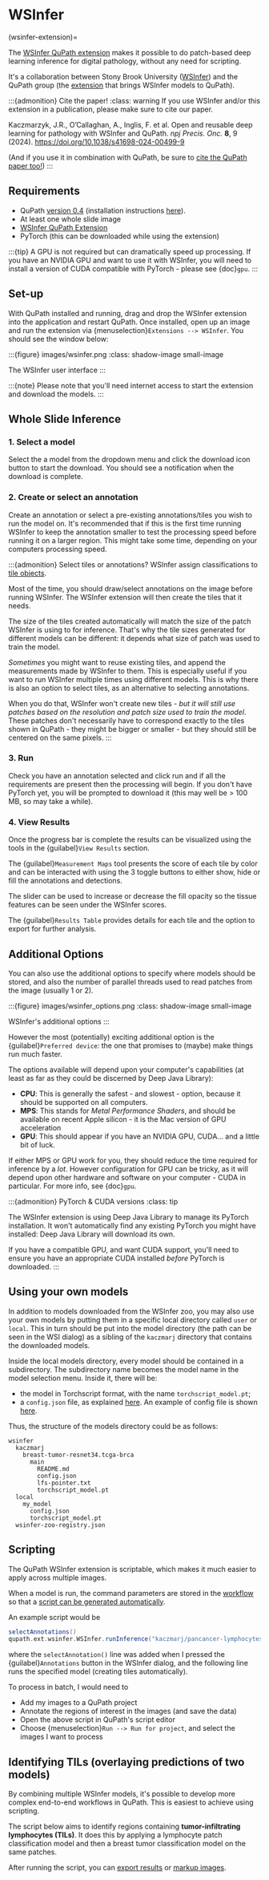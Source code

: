 # WSInfer

(wsinfer-extension)=

The [WSInfer QuPath extension](https://github.com/qupath/qupath-extension-wsinfer/) makes it possible to do patch-based deep learning inference for digital pathology, without any need for scripting.

It's a collaboration between Stony Brook University ([WSInfer](https://wsinfer.readthedocs.io/en/latest/)) and the QuPath group (the [extension](https://github.com/qupath/qupath-extension-wsinfer/) that brings WSInfer models to QuPath).

:::{admonition} Cite the paper!
:class: warning
If you use WSInfer and/or this extension in a publication, please make sure to cite our paper.

Kaczmarzyk, J.R., O’Callaghan, A., Inglis, F. et al. Open and reusable deep learning for pathology with WSInfer and QuPath. *npj Precis. Onc.* **8**, 9 (2024). <https://doi.org/10.1038/s41698-024-00499-9>

(And if you use it in combination with QuPath, be sure to [cite the QuPath paper too!](citing))
:::

## Requirements

- QuPath [version 0.4](https://qupath.github.io/) (installation instructions [here](https://qupath.readthedocs.io/en/0.4/docs/intro/installation.html)).
- At least one whole slide image
- [WSInfer QuPath Extension](https://github.com/qupath/qupath-extension-wsinfer/releases)
- PyTorch (this can be downloaded while using the extension)

:::{tip}
A GPU is not required but can dramatically speed up processing.
If you have an NVIDIA GPU and want to use it with WSInfer, you will need to install a version of CUDA compatible with PyTorch - please see {doc}`gpu`.
:::

## Set-up

With QuPath installed and running, drag and drop the WSInfer extension into the application and restart QuPath.
Once installed, open up an image and run the extension via {menuselection}`Extensions --> WSInfer`.
You should see the window below:

:::{figure} images/wsinfer.png
:class: shadow-image small-image

The WSInfer user interface
:::

:::{note}
Please note that you'll need internet access to start the extension and download the models.
:::

## Whole Slide Inference

### 1. Select a model

Select the a model from the dropdown menu and click the download icon button to start the download.
You should see a notification when the download is complete.

### 2. Create or select an annotation

Create an annotation or select a pre-existing annotations/tiles you wish to run the model on.
It's recommended that if this is the first time running WSInfer to keep the annotation smaller to test the processing speed before running it on a larger region.
This might take some time, depending on your computers processing speed.

:::{admonition} Select tiles or annotations?
WSInfer assign classifications to [tile objects](concepts-tiles).

Most of the time, you should draw/select annotations on the image before running WSInfer.
The WSInfer extension will then create the tiles that it needs.

The size of the tiles created automatically will match the size of the patch WSInfer is using to for inference.
That's why the tile sizes generated for different models can be different: it depends what size of patch was used to train the model.

*Sometimes* you might want to reuse existing tiles, and append the measurements made by WSInfer to them.
This is especially useful if you want to run WSInfer multiple times using different models.
This is why there is also an option to select tiles, as an alternative to selecting annotations.

When you do that, WSInfer won't create new tiles - *but it will still use patches based on the resolution and patch size used to train the model*.
These patches don't necessarily have to correspond exactly to the tiles shown in QuPath - they might be bigger or smaller - but they should still be centered on the same pixels.
:::

### 3. Run

Check you have an annotation selected and click run and if all the requirements are present then the processing will begin.
If you don't have PyTorch yet, you will be prompted to download it (this may well be > 100 MB, so may take a while).

### 4. View Results

Once the progress bar is complete the results can be visualized using the tools in the {guilabel}`View Results` section.

The {guilabel}`Measurement Maps` tool presents the score of each tile by color and can be interacted with using the 3 toggle buttons to either show, hide or fill the annotations and detections.

The slider can be used to increase or decrease the fill opacity so the tissue features can be seen under the WSInfer scores.

The {guilabel}`Results Table` provides details for each tile and the option to export for further analysis.

## Additional Options

You can also use the additional options to specify where models should be stored, and also the number of parallel threads used to read patches from the image (usually 1 or 2).

:::{figure} images/wsinfer_options.png
:class: shadow-image small-image

WSInfer's additional options
:::

However the most (potentially) exciting additional option is the {guilabel}`Preferred device`: the one that promises to (maybe) make things run much faster.

The options available will depend upon your computer's capabilities (at least as far as they could be discerned by Deep Java Library):

- **CPU**: This is generally the safest - and slowest - option, because it should be supported on all computers.
- **MPS**: This stands for *Metal Performance Shaders*, and should be available on recent Apple silicon - it is the Mac version of GPU acceleration
- **GPU**: This should appear if you have an NVIDIA GPU, CUDA... and a little bit of luck.

If either MPS or GPU work for you, they should reduce the time required for inference by a *lot*.
However configuration for GPU can be tricky, as it will depend upon other hardware and software on your computer - CUDA in particular.
For more info, see {doc}`gpu`.

:::{admonition} PyTorch & CUDA versions
:class: tip

The WSInfer extension is using Deep Java Library to manage its PyTorch installation.
It won't automatically find any existing PyTorch you might have installed: Deep Java Library will download its own.

If you have a compatible GPU, and want CUDA support, you'll need to ensure you have an appropriate CUDA installed *before* PyTorch is downloaded.
:::

## Using your own models

In addition to models downloaded from the WSInfer zoo, you may also use your own models by putting them in a specific local directory called `user` or `local`. This in turn should be put into the model directory (the path can be seen in the WSI dialog) as a sibling of the `kaczmarj` directory that contains the downloaded models.

Inside the local models directory, every model should be contained in a subdirectory. The subdirectory name becomes the model name in the model selection menu.
Inside it, there will be:

- the model in Torchscript format, with the name `torchscript_model.pt`;
- a `config.json` file, as explained [here](https://wsinfer.readthedocs.io/en/latest/user_guide.html#use-your-own-model). An example of config file is shown [here](https://github.com/SBU-BMI/wsinfer/issues/221).

Thus, the structure of the models directory could be as follows:

```text
wsinfer
  kaczmarj
    breast-tumor-resnet34.tcga-brca
      main
        README.md
        config.json
        lfs-pointer.txt
        torchscript_model.pt
  local
    my_model
      config.json
      torchscript_model.pt
  wsinfer-zoo-registry.json
```

## Scripting

The QuPath WSInfer extension is scriptable, which makes it much easier to apply across multiple images.

When a model is run, the command parameters are stored in the [workflow](workflows) so that a [script can be generated automatically](workflows-to-scripts).

An example script would be

```groovy
selectAnnotations()
qupath.ext.wsinfer.WSInfer.runInference("kaczmarj/pancancer-lymphocytes-inceptionv4.tcga")
```

where the `selectAnnotation()` line was added when I pressed the {guilabel}`Annotations` button in the WSInfer dialog, and the following line runs the specified model (creating tiles automatically).

To process in batch, I would need to

- Add my images to a QuPath project
- Annotate the regions of interest in the images (and save the data)
- Open the above script in QuPath's script editor
- Choose {menuselection}`Run --> Run for project`, and select the images I want to process

## Identifying TILs (overlaying predictions of two models)

By combining multiple WSInfer models, it's possible to develop more complex end-to-end workflows in QuPath.
This is easiest to achieve using scripting.

The script below aims to identify regions containing **tumor-infiltrating lymphocytes (TILs)**.
It does this by applying a lymphocyte patch classification model and then a breast tumor classification model on the same patches.

After running the script, you can [export results](exporting-measurements) or [markup images](exporting-rendered-images).

<script src="https://gist.github.com/petebankhead/aebd135d3f5a080f6216fb05d8029c42.js"></script>

